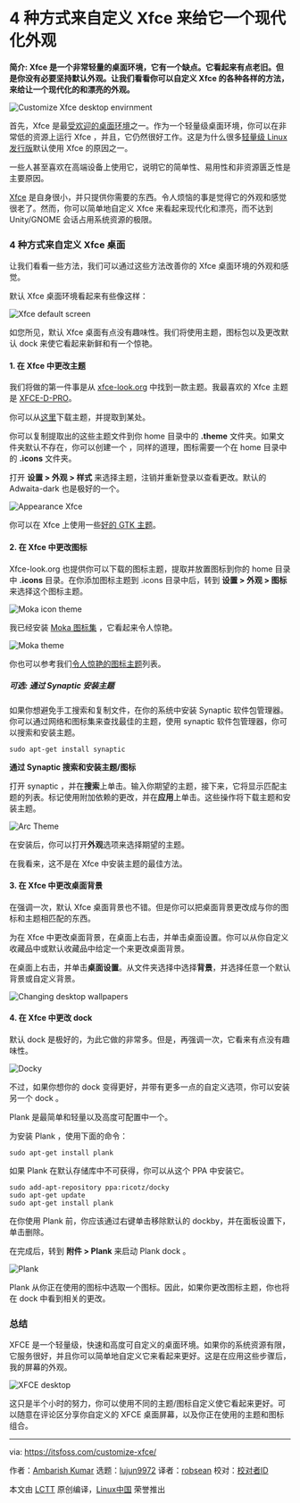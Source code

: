 4 种方式来自定义 Xfce 来给它一个现代化外观
======
**简介: Xfce 是一个非常轻量的桌面环境，它有一个缺点。它看起来有点老旧。但是你没有必要坚持默认外观。让我们看看你可以自定义 Xfce 的各种各样的方法，来给让一个现代化的和漂亮的外观。**

![Customize Xfce desktop envirnment][1]

首先，Xfce 是最[受欢迎的桌面环境][2]之一。作为一个轻量级桌面环境，你可以在非常低的资源上运行 Xfce ，并且，它仍然很好工作。这是为什么很多[轻量级 Linux 发行版][3]默认使用 Xfce 的原因之一。

一些人甚至喜欢在高端设备上使用它，说明它的简单性、易用性和非资源匮乏性是主要原因。

[Xfce][4] 是自身很小，并只提供你需要的东西。令人烦恼的事是觉得它的外观和感觉很老了。然而，你可以简单地自定义 Xfce 来看起来现代化和漂亮，而不达到 Unity/GNOME 会话占用系统资源的极限。

### 4 种方式来自定义 Xfce 桌面

让我们看看一些方法，我们可以通过这些方法改善你的 Xfce 桌面环境的外观和感觉。

默认 Xfce 桌面环境看起来有些像这样：

![Xfce default screen][5]

如您所见，默认 Xfce 桌面有点没有趣味性。我们将使用主题，图标包以及更改默认 dock 来使它看起来新鲜和有一个惊艳。

#### 1. 在 Xfce 中更改主题

我们将做的第一件事是从 [xfce-look.org][6] 中找到一款主题。我最喜欢的 Xfce 主题是 [XFCE-D-PRO][7]。

你可以从[这里][8]下载主题，并提取到某处。

你可以复制提取出的这些主题文件到你 home 目录中的 **.theme** 文件夹。如果文件夹默认不存在，你可以创建一个 ，同样的道理，图标需要一个在 home 目录中的 **.icons** 文件夹。

打开 **设置 > 外观 > 样式** 来选择主题，注销并重新登录以查看更改。默认的 Adwaita-dark 也是极好的一个。

![Appearance Xfce][9]

你可以在 Xfce 上使用一些[好的 GTK 主题][10]。

#### 2. 在 Xfce 中更改图标

Xfce-look.org 也提供你可以下载的图标主题，提取并放置图标到你的 home 目录中 **.icons** 目录。在你添加图标主题到 .icons 目录中后，转到 **设置 > 外观 > 图标** 来选择这个图标主题。

![Moka icon theme][11]

我已经安装 [Moka 图标集][12] ，它看起来令人惊艳。

![Moka theme][13]

你也可以参考我们[令人惊艳的图标主题][14]列表。

##### **可选: 通过 Synaptic 安装主题**

如果你想避免手工搜索和复制文件，在你的系统中安装 Synaptic 软件包管理器。你可以通过网络和图标集来查找最佳的主题，使用 synaptic 软件包管理器，你可以搜索和安装主题。
```
sudo apt-get install synaptic

```

**通过 Synaptic 搜索和安装主题/图标**

打开 synaptic ，并在**搜索**上单击。输入你期望的主题，接下来，它将显示匹配主题的列表。标记使用附加依赖的更改，并在**应用**上单击。这些操作将下载主题和安装主题。

![Arc Theme][15]

在安装后，你可以打开**外观**选项来选择期望的主题。

在我看来，这不是在 Xfce 中安装主题的最佳方法。

#### 3. 在 Xfce 中更改桌面背景

在强调一次，默认 Xfce 桌面背景也不错。但是你可以把桌面背景更改成与你的图标和主题相匹配的东西。

为在 Xfce 中更改桌面背景，在桌面上右击，并单击桌面设置。你可以从你自定义收藏品中或默认收藏品中给定一个来更改桌面背景。

在桌面上右击，并单击**桌面设置**。从文件夹选择中选择**背景**，并选择任意一个默认背景或自定义背景。

![Changing desktop wallpapers][16]

#### 4. 在 Xfce 中更改 dock

默认 dock 是极好的，为此它做的非常多。但是，再强调一次，它看来有点没有趣味性。

![Docky][17]

不过，如果你想你的 dock 变得更好，并带有更多一点的自定义选项，你可以安装另一个 dock 。

Plank 是最简单和轻量以及高度可配置中一个。

为安装 Plank ，使用下面的命令：

`sudo apt-get install plank`

如果 Plank 在默认存储库中不可获得，你可以从这个 PPA 中安装它。
```
sudo add-apt-repository ppa:ricotz/docky
sudo apt-get update
sudo apt-get install plank

```

在你使用 Plank 前，你应该通过右键单击移除默认的 dockby，并在面板设置下，单击删除。

在完成后，转到 **附件 > Plank** 来启动 Plank dock 。

![Plank][18]

Plank 从你正在使用的图标中选取一个图标。因此，如果你更改图标主题，你也将在 dock 中看到相关的更改。

### 总结

XFCE 是一个轻量级，快速和高度可自定义的桌面环境。如果你的系统资源有限，它服务很好，并且你可以简单地自定义它来看起来更好。这是在应用这些步骤后，我的屏幕的外观。

![XFCE desktop][19]

这只是半个小时的努力，你可以使用不同的主题/图标自定义使它看起来更好。可以随意在评论区分享你自定义的 XFCE 桌面屏幕，以及你正在使用的主题和图标组合。

--------------------------------------------------------------------------------

via: https://itsfoss.com/customize-xfce/

作者：[Ambarish Kumar][a]
选题：[lujun9972](https://github.com/lujun9972)
译者：[robsean](https://github.com/robsean)
校对：[校对者ID](https://github.com/校对者ID)

本文由 [LCTT](https://github.com/LCTT/TranslateProject) 原创编译，[Linux中国](https://linux.cn/) 荣誉推出

[a]:https://itsfoss.com/author/ambarish/
[1]:https://4bds6hergc-flywheel.netdna-ssl.com/wp-content/uploads/2018/07/xfce-customization.jpeg
[2]:https://itsfoss.com/best-linux-desktop-environments/
[3]:https://itsfoss.com/lightweight-linux-beginners/
[4]:https://xfce.org/
[5]:https://4bds6hergc-flywheel.netdna-ssl.com/wp-content/uploads/2018/06/1-1-800x410.jpg
[6]:http://xfce-look.org
[7]:https://www.xfce-look.org/p/1207818/XFCE-D-PRO
[8]:https://www.xfce-look.org/p/1207818/startdownload?file_id=1523730502&file_name=XFCE-D-PRO-1.6.tar.xz&file_type=application/x-xz&file_size=105328&url=https%3A%2F%2Fdl.opendesktop.org%2Fapi%2Ffiles%2Fdownloadfile%2Fid%2F1523730502%2Fs%2F6019b2b57a1452471eac6403ae1522da%2Ft%2F1529360682%2Fu%2F%2FXFCE-D-PRO-1.6.tar.xz
[9]:https://4bds6hergc-flywheel.netdna-ssl.com/wp-content/uploads/2018/07/4.jpg
[10]:https://itsfoss.com/best-gtk-themes/
[11]:https://4bds6hergc-flywheel.netdna-ssl.com/wp-content/uploads/2018/07/6.jpg
[12]:https://snwh.org/moka
[13]:https://4bds6hergc-flywheel.netdna-ssl.com/wp-content/uploads/2018/07/11-800x547.jpg
[14]:https://itsfoss.com/best-icon-themes-ubuntu-16-04/
[15]:https://4bds6hergc-flywheel.netdna-ssl.com/wp-content/uploads/2018/07/5-800x531.jpg
[16]:https://4bds6hergc-flywheel.netdna-ssl.com/wp-content/uploads/2018/07/7-800x546.jpg
[17]:https://4bds6hergc-flywheel.netdna-ssl.com/wp-content/uploads/2018/07/8.jpg
[18]:https://4bds6hergc-flywheel.netdna-ssl.com/wp-content/uploads/2018/07/9.jpg
[19]:https://4bds6hergc-flywheel.netdna-ssl.com/wp-content/uploads/2018/07/10-800x447.jpg
